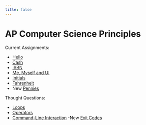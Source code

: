 ```yaml
---
title: false
---
```


# AP Computer Science Principles

Current Assignments:
<!---   --->
  - [Hello](https://docs.cs50.net/2018/ap/problems/hello/hello.html)
  - [Cash](https://docs.cs50.net/2018/ap/problems/cash/cash.html)
  - [ISBN](https://docs.cs50.net/2018/ap/problems/isbn/isbn.html)
  - [Me, Myself and UI](https://docs.cs50.net/2018/ap/problems/ui/ui.html)
  - [Initials](https://docs.cs50.net/2018/ap/problems/initials/less/initials.html)
  - [Fahrenheit](https://docs.cs50.net/2018/ap/problems/fahrenheit/fahrenheit.html)
  - New [Pennies](https://docs.cs50.net/2018/ap/problems/pennies/pennies.html)
<!---  - [Credit](https://docs.cs50.net/2018/ap/problems/credit/credit.html) --->

Thought Questions:
  - [Loops](https://sfchmbrln.github.io/ap/units/unit1/loops)
  - [Operators](https://sfchmbrln.github.io/ap/units/unit1/operators)
  - [Command-Line Interaction](https://sfchmbrln.github.io/ap/units/unit2/command-line_interaction)
  -New [Exit Codes](https://sfchmbrln.github.io/ap/units/unit2/exit_codes) 
